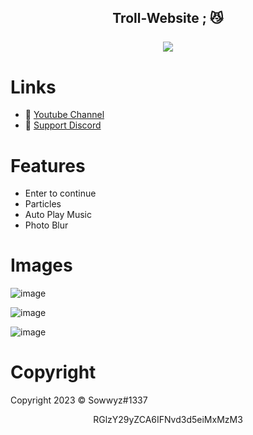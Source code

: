 <h2 align="center">
                          Troll-Website <strong>;</strong> 😼
<br>
<br>

<a href="https://discord.com/users/394251966571872256">
        <img src="https://lanyard-profile-readme.vercel.app/api/394251966571872256?idleMessage=%22May%20The%20Code%20Be%20With%20you%22&borderRadius=25px" />
    </a>
</p>


# Links
- 🔗 [Youtube Channel](https://www.youtube.com/channel/UC9_kma0SOd-oSe24gqpqqCA)
- 🔗 [Support Discord](https://discord.com/users/394251966571872256)


# Features

+ Enter to continue
+ Particles
+ Auto Play Music
+ Photo Blur 


# Images 

![image](https://user-images.githubusercontent.com/88189918/234335602-56b85fbc-4b58-4eb2-acaf-4b788ba017e1.png)

![image](https://user-images.githubusercontent.com/88189918/234336005-7b4e059a-43bd-4ffd-b40a-a5aa25206052.png)

![image](https://user-images.githubusercontent.com/88189918/234336039-b705c53b-9b9b-4dc2-92c8-85321bd7836d.png)




# Copyright 
Copyright 2023 © Sowwyz#1337

</h2>
<p align="center">
   RGlzY29yZCA6IFNvd3d5eiMxMzM3
<br>

